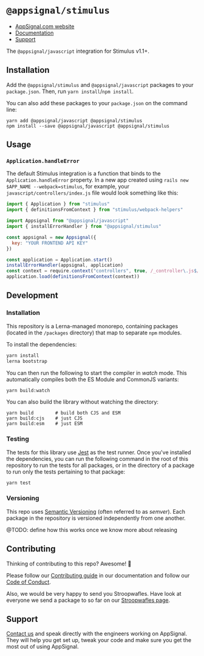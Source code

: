 # `@appsignal/stimulus`

- [AppSignal.com website][appsignal]
- [Documentation][docs]
- [Support][contact]

The `@appsignal/javascript` integration for Stimulus v1.1+. 

## Installation

Add the  `@appsignal/stimulus` and `@appsignal/javascript` packages to your `package.json`. Then, run `yarn install`/`npm install`.

You can also add these packages to your `package.json` on the command line:

```
yarn add @appsignal/javascript @appsignal/stimulus
npm install --save @appsignal/javascript @appsignal/stimulus
```

## Usage

### `Application.handleError`

The default Stimulus integration is a function that binds to the `Application.handleError` property. In a new app created using `rails new $APP_NAME --webpack=stimulus`, for example, your `javascript/controllers/index.js` file would look something like this:

```js
import { Application } from "stimulus"
import { definitionsFromContext } from "stimulus/webpack-helpers"

import Appsignal from "@appsignal/javascript"
import { installErrorHandler } from "@appsignal/stimulus"

const appsignal = new Appsignal({ 
  key: "YOUR FRONTEND API KEY"
})

const application = Application.start()
installErrorHandler(appsignal, application)
const context = require.context("controllers", true, /_controller\.js$/)
application.load(definitionsFromContext(context))
```

## Development

### Installation

This repository is a Lerna-managed monorepo, containing packages (located in the `/packages` directory) that map to separate `npm` modules.

To install the dependencies:

```bash
yarn install
lerna bootstrap
```

You can then run the following to start the compiler in _watch_ mode. This automatically compiles both the ES Module and CommonJS variants:

```bash
yarn build:watch
```

You can also build the library without watching the directory:

```
yarn build        # build both CJS and ESM
yarn build:cjs    # just CJS
yarn build:esm    # just ESM
```

### Testing

The tests for this library use [Jest](https://jestjs.io) as the test runner. Once you've installed the dependencies, you can run the following command in the root of this repository to run the tests for all packages, or in the directory of a package to run only the tests pertaining to that package:

```bash
yarn test
```

### Versioning

This repo uses [Semantic Versioning][semver] (often referred to as _semver_). Each package in the repository is versioned independently from one another.

@TODO: define how this works once we know more about releasing

## Contributing

Thinking of contributing to this repo? Awesome! 🚀

Please follow our [Contributing guide][contributing-guide] in our documentation and follow our [Code of Conduct][coc].

Also, we would be very happy to send you Stroopwafles. Have look at everyone we send a package to so far on our [Stroopwafles page][waffles-page].

## Support

[Contact us][contact] and speak directly with the engineers working on AppSignal. They will help you get set up, tweak your code and make sure you get the most out of using AppSignal.

[appsignal]: https://appsignal.com
[appsignal-sign-up]: https://appsignal.com/users/sign_up
[contact]: mailto:support@appsignal.com
[coc]: https://docs.appsignal.com/appsignal/code-of-conduct.html
[waffles-page]: https://appsignal.com/waffles
[docs]: http://docs.appsignal.com
[contributing-guide]: http://docs.appsignal.com/appsignal/contributing.html

[semver]: http://semver.org/
